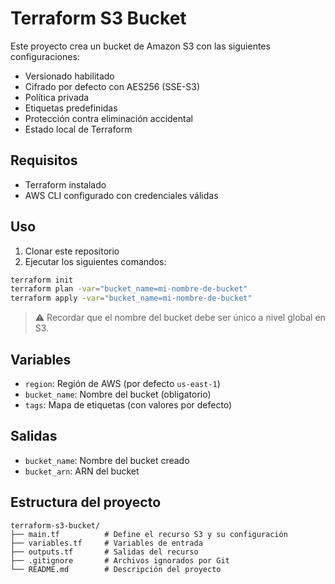 # Terraform S3 Bucket

Este proyecto crea un bucket de Amazon S3 con las siguientes configuraciones:

- Versionado habilitado
- Cifrado por defecto con AES256 (SSE-S3)
- Política privada
- Etiquetas predefinidas
- Protección contra eliminación accidental
- Estado local de Terraform

## Requisitos

- Terraform instalado
- AWS CLI configurado con credenciales válidas

## Uso

1. Clonar este repositorio
2. Ejecutar los siguientes comandos:

```bash
terraform init
terraform plan -var="bucket_name=mi-nombre-de-bucket"
terraform apply -var="bucket_name=mi-nombre-de-bucket"
```

> ⚠️ Recordar que el nombre del bucket debe ser único a nivel global en S3.

## Variables

- `region`: Región de AWS (por defecto `us-east-1`)
- `bucket_name`: Nombre del bucket (obligatorio)
- `tags`: Mapa de etiquetas (con valores por defecto)

## Salidas

- `bucket_name`: Nombre del bucket creado
- `bucket_arn`: ARN del bucket

## Estructura del proyecto

```
terraform-s3-bucket/
├── main.tf          # Define el recurso S3 y su configuración
├── variables.tf     # Variables de entrada
├── outputs.tf       # Salidas del recurso
├── .gitignore       # Archivos ignorados por Git
└── README.md        # Descripción del proyecto

